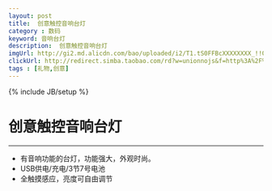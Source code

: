 ```yaml
---
layout: post
title:  创意触控音响台灯
category : 数码
keyword: 音响台灯
description:  创意触控音响台灯
imgUrl: http://gi2.md.alicdn.com/bao/uploaded/i2/T1.tS0FFBcXXXXXXXX_!!0-item_pic.jpg_360x360q90.jpg
clickUrl: http://redirect.simba.taobao.com/rd?w=unionnojs&f=http%3A%2F%2Fai.taobao.com%2Fauction%2Fedetail.htm%3Fe%3DY81OiXx02MYjmraEDZVrLtluemcPW4RSKhDZ7QUCp22LltG5xFicOdXrTUTgh9sMDPIwxrc30rikl0dvZi7AGYNCr2UH%252B95i7soj0Gesb8Bu30%252F3YOl%252BD%252BIZWR1bMnHu%26unid%3D34221849%26ptype%3D100010%26from%3Dbasic&k=5ccfdb950740ca16&c=un&b=alimm_0&p=mm_34221849_4518477_14818311
tags : [礼物,创意]
---
```

{% include JB/setup %}
# 创意触控音响台灯
---

* 有音响功能的台灯，功能强大，外观时尚。
* USB供电/充电/3节7号电池
* 全触摸感应，亮度可自由调节